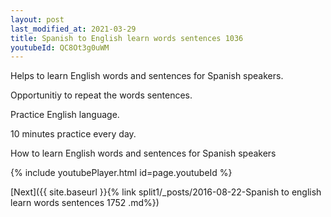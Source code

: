 ```yaml
---
layout: post
last_modified_at: 2021-03-29
title: Spanish to English learn words sentences 1036 
youtubeId: QC8Ot3g0uWM
---
```

 
 
Helps to learn English words and sentences for Spanish speakers.

Opportunitiy to repeat the words sentences. 

Practice English language. 
 
10 minutes practice every day. 
 
How to learn English words and sentences for Spanish speakers 
 
{% include youtubePlayer.html id=page.youtubeId %}
 
 
[Next]({{ site.baseurl }}{% link  split1/_posts/2016-08-22-Spanish to english learn words sentences 1752 .md%})
 
